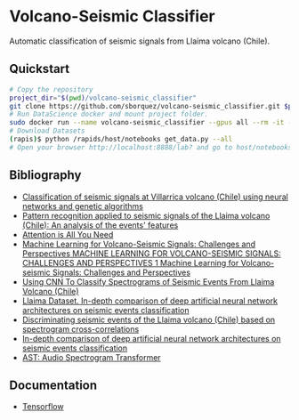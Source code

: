 # Volcano-Seismic Classifier

Automatic classification of seismic signals from Llaima volcano (Chile).

## Quickstart

```bash
# Copy the repository
project_dir="$(pwd)/volcano-seismic_classifier"
git clone https://github.com/sborquez/volcano-seismic_classifier.git $project_dir
# Run DataScience docker and mount project folder.
sudo docker run --name volcano-seismic_classifier --gpus all --rm -it -p 8888:8888 -p 8787:8787 -p 8786:8786 -v "$project_dir:/rapids/host/notebooks" sborquez/datascience:latest-gpu
# Download Datasets
(rapis)$ python /rapids/host/notebooks get_data.py --all
# Open your browser http://localhost:8888/lab? and go to host/notebooks
```

## Bibliography
* [Classification of seismic signals at Villarrica volcano (Chile) using neural networks and genetic algorithms](https://www.sciencedirect.com/science/article/abs/pii/S0377027308006355)
* [Pattern recognition applied to seismic signals of the Llaima volcano (Chile): An analysis of the events' features](http://repositorio.uchile.cl/handle/2250/126669)
* [Attention is All You Need](https://arxiv.org/abs/1706.03762v5)
* [Machine Learning for Volcano-Seismic Signals: Challenges and Perspectives MACHINE LEARNING FOR VOLCANO-SEISMIC SIGNALS: CHALLENGES AND PERSPECTIVES 1 Machine Learning for Volcano-seismic Signals: Challenges and Perspectives](https://ieeexplore.ieee.org/document/8310698)
* [Using CNN To Classify Spectrograms of Seismic Events From Llaima Volcano (Chile)](https://ieeexplore.ieee.org/document/8489285)
* [Llaima Dataset. In-depth comparison of deep artificial neural network architectures on seismic events classification](https://www.sciencedirect.com/science/article/pii/S2352340920305217)
* [Discriminating seismic events of the Llaima volcano (Chile) based on spectrogram cross-correlations](https://www.sciencedirect.com/science/article/abs/pii/S0377027318301616)
* [In-depth comparison of deep artificial neural network architectures on seismic events classification](https://www.sciencedirect.com/science/article/abs/pii/S0377027319306171)
* [AST: Audio Spectrogram Transformer](https://arxiv.org/abs/2104.01778)

## Documentation

* [Tensorflow](https://www.tensorflow.org/)
